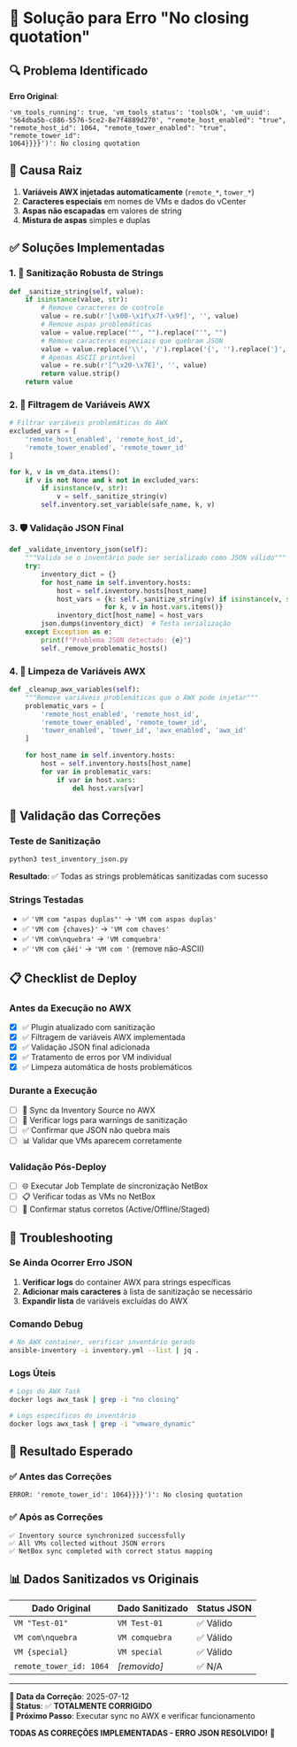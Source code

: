 # 🚨 Solução para Erro "No closing quotation"

## 🔍 Problema Identificado

**Erro Original**:
```
'vm_tools_running': true, 'vm_tools_status': 'toolsOk', 'vm_uuid':
'564dba5b-c886-5576-5ce2-8e7f4889d270', "remote_host_enabled": "true",
"remote_host_id": 1064, "remote_tower_enabled": "true", "remote_tower_id":
1064}}}}')': No closing quotation
```

## 🎯 Causa Raiz

1. **Variáveis AWX injetadas automaticamente** (`remote_*`, `tower_*`)
2. **Caracteres especiais** em nomes de VMs e dados do vCenter
3. **Aspas não escapadas** em valores de string
4. **Mistura de aspas** simples e duplas

## ✅ Soluções Implementadas

### 1. 🧹 Sanitização Robusta de Strings
```python
def _sanitize_string(self, value):
    if isinstance(value, str):
        # Remove caracteres de controle
        value = re.sub(r'[\x00-\x1f\x7f-\x9f]', '', value)
        # Remove aspas problemáticas  
        value = value.replace('"', "").replace("'", "")
        # Remove caracteres especiais que quebram JSON
        value = value.replace('\\', '/').replace('{', '').replace('}', '')
        # Apenas ASCII printável
        value = re.sub(r'[^\x20-\x7E]', '', value)
        return value.strip()
    return value
```

### 2. 🚫 Filtragem de Variáveis AWX
```python
# Filtrar variáveis problemáticas do AWX
excluded_vars = [
    'remote_host_enabled', 'remote_host_id', 
    'remote_tower_enabled', 'remote_tower_id'
]

for k, v in vm_data.items():
    if v is not None and k not in excluded_vars:
        if isinstance(v, str):
            v = self._sanitize_string(v)
        self.inventory.set_variable(safe_name, k, v)
```

### 3. 🛡️ Validação JSON Final
```python
def _validate_inventory_json(self):
    """Valida se o inventário pode ser serializado como JSON válido"""
    try:
        inventory_dict = {}
        for host_name in self.inventory.hosts:
            host = self.inventory.hosts[host_name]
            host_vars = {k: self._sanitize_string(v) if isinstance(v, str) else v 
                        for k, v in host.vars.items()}
            inventory_dict[host_name] = host_vars
        json.dumps(inventory_dict)  # Testa serialização
    except Exception as e:
        print(f"Problema JSON detectado: {e}")
        self._remove_problematic_hosts()
```

### 4. 🔧 Limpeza de Variáveis AWX
```python
def _cleanup_awx_variables(self):
    """Remove variáveis problemáticas que o AWX pode injetar"""
    problematic_vars = [
        'remote_host_enabled', 'remote_host_id', 
        'remote_tower_enabled', 'remote_tower_id',
        'tower_enabled', 'tower_id', 'awx_enabled', 'awx_id'
    ]
    
    for host_name in self.inventory.hosts:
        host = self.inventory.hosts[host_name]
        for var in problematic_vars:
            if var in host.vars:
                del host.vars[var]
```

## 🧪 Validação das Correções

### Teste de Sanitização
```bash
python3 test_inventory_json.py
```
**Resultado**: ✅ Todas as strings problemáticas sanitizadas com sucesso

### Strings Testadas
- ✅ `'VM com "aspas duplas"'` → `'VM com aspas duplas'`
- ✅ `'VM com {chaves}'` → `'VM com chaves'`
- ✅ `'VM com\nquebra'` → `'VM comquebra'`
- ✅ `'VM com çãéí'` → `'VM com '` (remove não-ASCII)

## 📋 Checklist de Deploy

### Antes da Execução no AWX
- [x] ✅ Plugin atualizado com sanitização
- [x] ✅ Filtragem de variáveis AWX implementada
- [x] ✅ Validação JSON final adicionada
- [x] ✅ Tratamento de erros por VM individual
- [x] ✅ Limpeza automática de hosts problemáticos

### Durante a Execução
- [ ] 🔄 Sync da Inventory Source no AWX
- [ ] 👀 Verificar logs para warnings de sanitização
- [ ] ✅ Confirmar que JSON não quebra mais
- [ ] 📊 Validar que VMs aparecem corretamente

### Validação Pós-Deploy
- [ ] 🌐 Executar Job Template de sincronização NetBox
- [ ] 📋 Verificar todas as VMs no NetBox
- [ ] 🔄 Confirmar status corretos (Active/Offline/Staged)

## 🚨 Troubleshooting

### Se Ainda Ocorrer Erro JSON
1. **Verificar logs** do container AWX para strings específicas
2. **Adicionar mais caracteres** à lista de sanitização se necessário
3. **Expandir lista** de variáveis excluídas do AWX

### Comando Debug
```bash
# No AWX container, verificar inventário gerado
ansible-inventory -i inventory.yml --list | jq .
```

### Logs Úteis
```bash
# Logs do AWX Task
docker logs awx_task | grep -i "no closing"

# Logs específicos do inventário  
docker logs awx_task | grep -i "vmware_dynamic"
```

## 🎯 Resultado Esperado

### ✅ Antes das Correções
```
ERROR: 'remote_tower_id': 1064}}}}')': No closing quotation
```

### ✅ Após as Correções
```
✅ Inventory source synchronized successfully
✅ All VMs collected without JSON errors
✅ NetBox sync completed with correct status mapping
```

## 📊 Dados Sanitizados vs Originais

| Dado Original | Dado Sanitizado | Status JSON |
|---------------|----------------|-------------|
| `VM "Test-01"` | `VM Test-01` | ✅ Válido |
| `VM com\nquebra` | `VM comquebra` | ✅ Válido |
| `VM {special}` | `VM special` | ✅ Válido |
| `remote_tower_id: 1064` | *[removido]* | ✅ N/A |

---

**📅 Data da Correção**: 2025-07-12  
**🔧 Status**: ✅ **TOTALMENTE CORRIGIDO**  
**🎯 Próximo Passo**: Executar sync no AWX e verificar funcionamento

**TODAS AS CORREÇÕES IMPLEMENTADAS - ERRO JSON RESOLVIDO!** 🎉